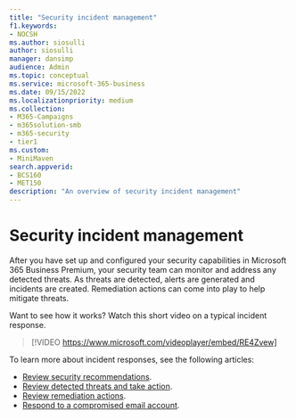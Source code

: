 ```yaml
---
title: "Security incident management"
f1.keywords:
- NOCSH
ms.author: siosulli
author: siosulli
manager: dansimp
audience: Admin
ms.topic: conceptual
ms.service: microsoft-365-business
ms.date: 09/15/2022
ms.localizationpriority: medium
ms.collection: 
- M365-Campaigns
- m365solution-smb
- m365-security
- tier1
ms.custom:
- MiniMaven
search.appverid:
- BCS160
- MET150
description: "An overview of security incident management"
---
```


# Security incident management

After you have set up and configured your security capabilities in Microsoft 365 Business Premium, your security team can monitor and address any detected threats. As threats are detected, alerts are generated and incidents are created. Remediation actions can come into play to help mitigate threats.

Want to see how it works? Watch this short video on a typical incident response.

> [!VIDEO https://www.microsoft.com/videoplayer/embed/RE4Zvew]

To learn more about incident responses, see the following articles:

- [Review security recommendations](../security/defender-business/mdb-view-tvm-dashboard.md?toc=/microsoft-365/business-premium/toc.json&bc=/microsoft-365/business-premium/breadcrumb/toc.json).
- [Review detected threats and take action](m365bp-review-threats-take-action.md).
- [Review remediation actions](m365bp-review-remediation-actions-devices.md).
- [Respond to a compromised email account](../security/office-365-security/responding-to-a-compromised-email-account.md).
